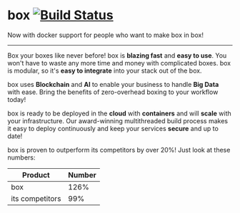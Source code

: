 # box [![Build Status](https://travis-ci.org/SjoerdNijboer/box.svg?branch=master)](https://travis-ci.org/SjoerdNijboer/box)

Now with docker support for people who want to make box in box!

---

Box your boxes like never before! box is **blazing fast** and **easy to use**. You won't have to waste any more time and money with complicated boxes. box is modular, so it's **easy to integrate** into your stack out of the box.

box uses **Blockchain** and **AI** to enable your business to handle **Big Data** with ease. Bring the benefits of zero-overhead boxing to your workflow today!

box is ready to be deployed in the **cloud** with **containers** and will **scale** with your infrastructure. Our award-winning multithreaded build process makes it easy to deploy continuously and keep your services **secure** and up to date!

box is proven to outperform its competitors by over 20%! Just look at these numbers:

| Product         | Number |
| --------------- | ------ |
| box             | 126%   |
| its competitors | 99%    |

